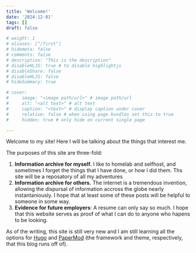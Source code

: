 ```yaml
---
title: 'Welcome!'
date: '2024-12-01'
tags: []
draft: false

# weight: 1
# aliases: ["/first"]
# hidemeta: false
# comments: false
# description: "This is the description"
# disableHLJS: true # to disable highlightjs
# disableShare: false
# disableHLJS: false
# hideSummary: true

# cover:
#     image: "<image path/url>" # image path/url
#     alt: "<alt text>" # alt text
#     caption: "<text>" # display caption under cover
#     relative: false # when using page bundles set this to true
#     hidden: true # only hide on current single page

---
```

Welcome to my site! Here I will be talking about the things that interest me.

The purposes of this site are three-fold:
1) **Information archive for myself.** I like to homelab and selfhost, and sometimes I forget the things that I have done, or how I did them. Ths site will be a reposatory of all my adventures
2) **Information archive for others.** The internet is a tremendous invention, allowing the dispursal of information accross the globe nearly instantaniously. I hope that at least some of these posts will be helpful to someone in some way.
3) **Evidence for future employers**: A resume can only say so much. I hope that this website serves as proof of what I can do to anyone who hapens to be looking.

As of the writing, this site is still very new and I am still learning all the options for [Hugo](https://gohugo.io/) and [PaperMod](https://github.com/adityatelange/hugo-PaperMod) (the framework and theme, respectively, that this blog runs off of). 